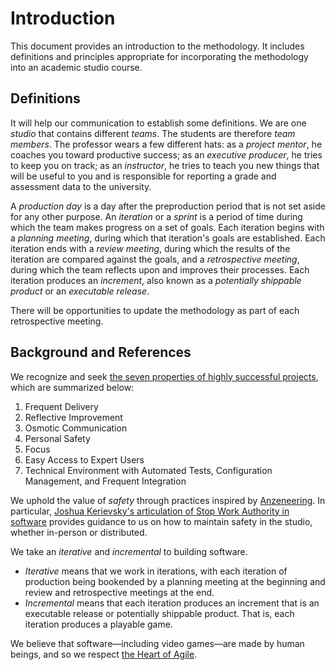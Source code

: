 # Introduction

This document provides an introduction to the methodology. It includes
definitions and principles appropriate for incorporating the methodology into an
academic studio course.

## Definitions

It will help our communication to establish some definitions. We are one
_studio_ that contains different _teams_. The students are therefore _team
members_. The professor wears a few different hats: as a _project mentor_, he
coaches you toward productive success; as an _executive producer_, he tries to
keep you on track; as an _instructor_, he tries to teach you new things that
will be useful to you and is responsible for reporting a grade and assessment
data to the university.

A _production day_ is a day after the preproduction period that is not set aside
for any other purpose. An _iteration_ or a _sprint_ is a period of time during
which the team makes progress on a set of goals. Each iteration begins with a
_planning meeting_, during which that iteration's goals are established. Each
iteration ends with a _review meeting_, during which the results of the
iteration are compared against the goals, and a _retrospective meeting_, during
which the team reflects upon and improves their processes. Each iteration
produces an _increment_, also known as a _potentially shippable product_ or an
_executable release_.

There will be opportunities to update the methodology as part of each
retrospective meeting.

## Background and References

We recognize and seek [the seven properties of highly successful projects](https://www.projectsmart.co.uk/7-properties-of-highly-successful-projects-from-crystal-clear.php),
which are summarized below:
1. Frequent Delivery
2. Reflective Improvement
3. Osmotic Communication
4. Personal Safety
5. Focus
6. Easy Access to Expert Users
7. Technical Environment with Automated Tests, Configuration Management, and
   Frequent Integration

We uphold the value of _safety_ through practices inspired by
[Anzeneering](https://www.industriallogic.com/blog/anzeneering/). In particular,
[Joshua Kerievsky's articulation of Stop Work Authority in
software](https://medium.com/@JoshuaKerievsky/stop-work-authority-d853f6a3c42d)
provides guidance to us on how to maintain safety in the studio, whether
in-person or distributed.

We take an _iterative_ and _incremental_ to building software.
- _Iterative_ means that we work in iterations, with each iteration of
  production being bookended by a planning meeting at the beginning and review
  and retrospective meetings at the end.
- _Incremental_ means that each iteration produces an increment that is an
  executable release or potentially shippable product. That is, each iteration
  produces a playable game.

We believe that software&mdash;including video games&mdash;are made by human
beings, and so we respect [the Heart of Agile](https://heartofagile.com).